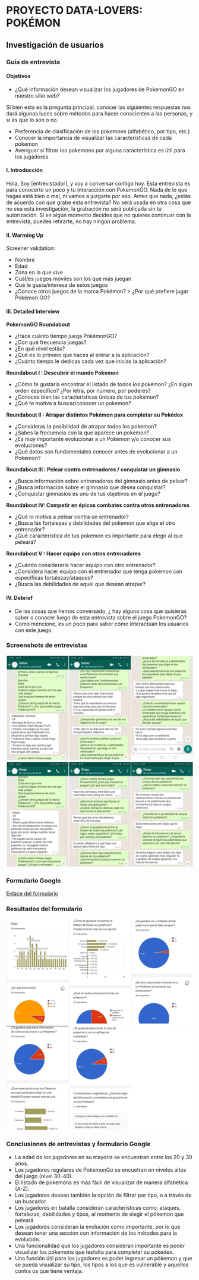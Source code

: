 # PROYECTO DATA-LOVERS: POKÉMON

## Investigación de usuarios

### Guía de entrevista

#### Objetivos
* ¿Qué información desean visualizar los jugadores de PokemonGO en nuestro sitio web? 

Si bien esta es la pregunta principal, conocer las siguientes respuestas nos dará algunas luces sobre métodos para hacer conscientes a las personas, y si es que lo son o no.
* Preferencia de clasificación de los pokemons (alfabético, por tipo, etc.)
* Conocer la importancia de visualizar las características de cada pokemon 
* Averiguar si filtrar los pokemons por alguna característica es útil para los jugadores

#### I. Introducción 
Hola, Soy [entrevistador], y voy a conversar contigo hoy.
Esta entrevista es para conocerte un poco y tu interacción con PokemonGO. Nada de lo que hagas está bien o mal, ni vamos a juzgarte por eso. Antes que nada, ¿estás de acuerdo con que grabe esta entrevista? No será usada en otra cosa que no sea esta investigación, la grabación no será publicada sin tu autorización. Si en algún momento decides que no quieres continuar con la entrevista, puedes retirarte, no hay ningún problema.

#### II. Warming Up
Screener validation: 
* Nombre
* Edad
* Zona en la que vive
* Cuál/es juegos móviles son los que más juegan
* Qué le gusta/interesa de estos juegos
* ¿Conoce otros juegos de la marca Pokémon? > ¿Por qué prefiere jugar Pokémon GO?

#### III. Detailed Interview

**PokemonGO Roundabout**
* ¿Hace cuánto tiempo juega PokémonGO?
* ¿Con qué frecuencia juegas?
* ¿En qué nivel estás?
* ¿Qué es lo primero que haces al entrar a la aplicación? 
* ¿Cuánto tiempo le dedicas cada vez que inicias la aplicación?


**Roundabout I : Descubrir el mundo Pokemon**
* ¿Cómo te gustaría encontrar el listado de todos los pokémon? ¿En algún orden específico? ¿Por letra, por número, por poderes?
* ¿Conoces bien las características únicas de tus pokémon?
* ¿Qué te motiva a buscar/conocer un pokemon?


**Roundabout II : Atrapar distintos Pokémon para completar su Pokédex**
* ¿Consideras la posibilidad de atrapar todos los pokemon?
* ¿Sabes la frecuencia con la que aparece un pokemon?
* ¿Es muy importante evolucionar a un Pokemon y/o conocer sus evoluciones?
* ¿Qué datos son fundamentales conocer antes de evolucionar a un Pokemon?


**Roundabout III : Pelear contra entrenadores / conquistar un gimnasio**
* ¿Busca información sobre entrenadores del gimnasio antes de pelear?
* ¿Busca información sobre el gimnasio que desea conquistar?
* ¿Conquistar gimnasios es uno de tus objetivos en el juego?


**Roundabout IV: Competir en épicos combates contra otros entrenadores**
* ¿Qué lo motiva a pelear contra un entrenador?
* ¿Busca las fortalezas y debilidades del pokemon que elige el otro entrenador?
* ¿Qué característica de tus pokemon es importante para elegir al que peleará?


**Roundabout V : Hacer equipo con otros entrenadores**
* ¿Cuándo consideraría hacer equipo con otro entrenador?
* ¿Considera hacer equipo con el entrenador que tenga pokemon con específicas fortalezas/ataques?
* ¿Busca las debilidades de aquel que desean atrapar?

#### IV. Debrief
* De las cosas que hemos conversado, ¿ hay alguna cosa que quisieras saber o conocer luego de esta entrevista sobre el juego PokemonGO?
* Como mencione, es un poco para saber cómo interactúan los usuarios con este juego.

### Screenshots de entrevistas
![](/entrevista1.jpg)
![](/entrevista2.jpg)

### Formulario Google
[Enlace del formulario](https://forms.gle/DMgwMfUx436QXyVL7)

### Resultados del formulario
![](/result1.jpg)
![](/result2.jpg)

### Conclusiones de entrevistas y formulario Google
* La edad de los jugadores en su mayoría se encuentran entre los 20 y 30 años. 
* Los jugadores regulares de PokemonGo se encuetran en niveles altos del juego (nivel 30-40).
* El listado de pokemons es más fácil de visualizar de manera alfabética (A-Z).
* Los jugadores desean también la opción de filtrar por tipo, o a través de un buscador.
* Los jugadores en batalla consideran características como: ataques, fortalezas, debilidades y tipos, al momento de elegir el pókemon que peleará.
* Los jugadores consideran la evolución como importante, por lo que desean tener una sección con información de los métodos para la evolución.
* Una funcionalidad que los jugadores consideran importante es poder visualizar los pokemons que lesfalta para completar su pókedex.
* Una función útil para los jugadores es poder ingresar un pókemon y que se pueda visualizar su tipo, los tipos a los que es vulnerable y aquellos contra os que tiene ventaja.

